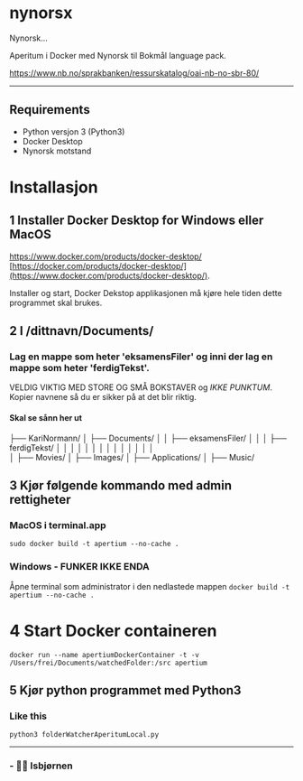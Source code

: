 # nynorsx

Nynorsk...

Aperitum i Docker med Nynorsk til Bokmål language pack.

https://www.nb.no/sprakbanken/ressurskatalog/oai-nb-no-sbr-80/

---

## Requirements

-   Python versjon 3 (Python3)
-   Docker Desktop
-   Nynorsk motstand

# Installasjon

## 1 Installer Docker Desktop for Windows eller MacOS

https://www.docker.com/products/docker-desktop/
[https://docker.com/products/docker-desktop/](https://www.docker.com/products/docker-desktop/).

Installer og start, Docker Dekstop applikasjonen må kjøre hele tiden dette programmet skal brukes.

## 2 I /dittnavn/Documents/

### Lag en mappe som heter 'eksamensFiler' og inni der lag en mappe som heter 'ferdigTekst'.

VELDIG VIKTIG MED STORE OG SMÅ BOKSTAVER og _IKKE PUNKTUM_. Kopier navnene så du er sikker på at det blir riktig.

#### Skal se sånn her ut

├── KariNormann/
│ ├── Documents/
│ │ ├── eksamensFiler/
│ │ │ ├── ferdigTekst/
│ │ │ │
│ │ │ │
│ │ │ │
│ │  
│ ├── Movies/
│ ├── Images/
│ ├── Applications/
│ ├── Music/

## 3 Kjør følgende kommando med admin rettigheter

### MacOS i terminal.app

`sudo docker build -t apertium --no-cache .`

### Windows - FUNKER IKKE ENDA

Åpne terminal som administrator i den nedlastede mappen
`docker build -t apertium --no-cache .`

# 4 Start Docker containeren

`docker run --name apertiumDockerContainer -t -v /Users/frei/Documents/watchedFolder:/src apertium`

## 5 Kjør python programmet med Python3

### Like this

`python3 folderWatcherAperitumLocal.py`

---

### - 🐻‍❄️ Isbjørnen
